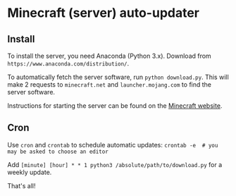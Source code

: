 # Minecraft (server) auto-updater

## Install
To install the server, you need Anaconda (Python 3.x).
Download from `https://www.anaconda.com/distribution/`.

To automatically fetch the server software, run `python download.py`. This will make 2 requests to `minecraft.net` and `launcher.mojang.com` to find the server software.

Instructions for starting the server can be found on the [Minecraft website](https://www.minecraft.net/en-us/download/server).

## Cron
Use `cron` and `crontab` to schedule automatic updates:
`crontab -e  # you may be asked to choose an editor`

Add `[minute] [hour] * * 1 python3 /absolute/path/to/download.py` for a weekly update.

That's all!
